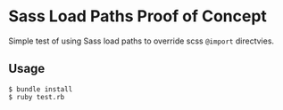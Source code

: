 # Sass Load Paths Proof of Concept

Simple test of using Sass load paths to override scss `@import` directvies.

## Usage

    $ bundle install
    $ ruby test.rb

